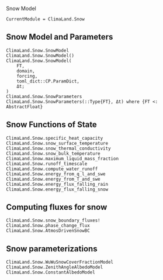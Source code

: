 Snow Model

```@meta
CurrentModule = ClimaLand.Snow
```
## Snow Model and Parameters

```@docs
ClimaLand.Snow.SnowModel
ClimaLand.Snow.SnowModel()
ClimaLand.Snow.SnowModel(
    FT,
    domain,
    forcing,
    toml_dict::CP.ParamDict,
    Δt;
)
ClimaLand.Snow.SnowParameters
ClimaLand.Snow.SnowParameters(::Type{FT}, Δt) where {FT <: AbstractFloat}
```

## Snow Functions of State

```@docs
ClimaLand.Snow.specific_heat_capacity
ClimaLand.Snow.snow_surface_temperature
ClimaLand.Snow.snow_thermal_conductivity
ClimaLand.Snow.snow_bulk_temperature
ClimaLand.Snow.maximum_liquid_mass_fraction
ClimaLand.Snow.runoff_timescale
ClimaLand.Snow.compute_water_runoff
ClimaLand.Snow.energy_from_q_l_and_swe
ClimaLand.Snow.energy_from_T_and_swe
ClimaLand.Snow.energy_flux_falling_rain
ClimaLand.Snow.energy_flux_falling_snow
```

## Computing fluxes for snow

```@docs
ClimaLand.Snow.snow_boundary_fluxes!
ClimaLand.Snow.phase_change_flux
ClimaLand.Snow.AtmosDrivenSnowBC
```

## Snow parameterizations

```@docs
ClimaLand.Snow.WuWuSnowCoverFractionModel
ClimaLand.Snow.ZenithAngleAlbedoModel
ClimaLand.Snow.ConstantAlbedoModel
```
